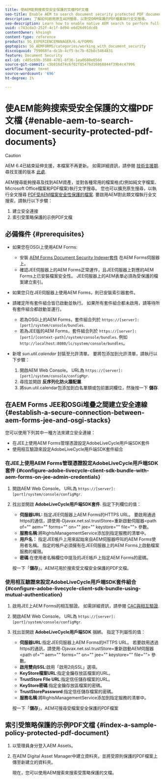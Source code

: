 ```yaml
---
title: 使AEM能夠搜索受安全保護的文檔PDF文檔
seo-title: Enable AEM to search document security protected PDF documents
description: 了解如何啟用原生AEM搜尋，以對受DRM保護的PDF檔案執行全文搜尋。
seo-description: Learn how to enable native AEM search to perform full-text search on DRM protected PDF documents.
uuid: c743cda3-252f-4c1f-8d94-e6d26d91dcd8
contentOwner: khsingh
content-type: reference
products: SG_EXPERIENCEMANAGER/6.4/FORMS
geptopics: SG_AEMFORMS/categories/working_with_document_security
discoiquuid: 759068fa-dc1b-4cf5-bc7b-62b8c5464831
feature: Document Security
exl-id: c405c69b-3588-4701-8f36-1ea0680e056d
source-git-commit: c5b816d74c6f02f85476d16868844f39b4c47996
workflow-type: tm+mt
source-wordcount: '696'
ht-degree: 1%

---
```


# 使AEM能夠搜索受安全保護的文檔PDF文檔 {#enable-aem-to-search-document-security-protected-pdf-documents}

>[!CAUTION]
>
>AEM 6.4已結束延伸支援，本檔案不再更新。 如需詳細資訊，請參閱 [技術支援期](https://helpx.adobe.com//tw/support/programs/eol-matrix.html). 尋找支援的版本 [此處](https://experienceleague.adobe.com/docs/).

AEM搜尋能夠搜尋及找到AEM資產，並對各種常用的檔案格式(例如純文字檔案、Microsoft Office檔案和PDF檔案)執行文字搜尋。 您也可以擴充原生搜尋，以執行全文搜尋 [PDF受AEM檔案安全性保護的檔案](/help/forms/using/admin-help/document-security.md). 要啟用AEM對此類文檔執行全文搜索，請執行以下步驟：

1. 建立安全連接
1. 索引受策略保護的示例PDF文檔

## 必備條件 {#prerequisites}

* 如果您在OSGi上使用AEM Forms:

   * 安裝 [AEM Forms Document Security Indexer套件](https://helpx.adobe.com/aem-forms/kb/aem-forms-releases.html) 在AEM Forms伺服器上。
   * 確認JEE伺服器上的AEM Forms正常運作，且JEE伺服器上對應的AEM Forms上已安裝檔案安全性。 JEE伺服器上的AEM表單必須為受保護的檔案建立索引。

* 如果您只在JEE伺服器上使用AEM Forms，則已安裝索引器套件。
* 請確定所有套件組合皆已啟動並執行。 如果所有套件組合都未啟用，請等待所有套件組合都啟動並運行。

   * 若為OSGi上的AEM Forms，套件組合列於 `https://[server]:[port]/system/console/bundles`.
   * 若為JEE版的AEM Forms，套件組合列於 `https://[server]:[port]/[context-path]/system/console/bundles`. 例如 `http://localhost:8080/lc/system/console/bundles`。

* 新增 *sun.util.calendar* 封裝至允許清單。 要將包添加到允許清單，請執行以下步驟：

   1. 開啟AEM Web Console。 URL為 `https://[server]:[port]/system/console/configMgr`.
   1. 尋找並開啟 **反序列化防火牆配置**.
   1. 將sun.util.calendar包添加到白名單類或包前置詞欄位，然後按一下 **儲存**.

## 在AEM Forms JEE和OSGi堆疊之間建立安全連線 {#establish-a-secure-connection-between-aem-forms-jee-and-osgi-stacks}

您可以使用下列其中一種方法來建立安全連線：

* 在JEE上使用AEM Forms管理憑證設定AdobeLiveCycle用戶端SDK套件
* 使用相互驗證來設定AdobeLiveCycle用戶端SDK套件組合

### 在JEE上使用AEM Forms管理憑證設定AdobeLiveCycle用戶端SDK套件 {#configure-adobe-livecycle-client-sdk-bundle-with-aem-forms-on-jee-admin-credentials}

1. 開啟AEM Web Console。 URL為 `https://[server]:[port]/system/console/configMgr`.
1. 找出並開啟 **AdobeLiveCycle用戶端SDK套件**. 指定下列欄位的值：

   * **伺服器URL:** 指定JEE伺服器上AEM Forms的HTTPS URL。 要啟用通過https的通信，請使用-Djavax.net.ssl.trustStore=重新啟動伺服器&lt;path of=&quot;&quot; aem=&quot;&quot; forms=&quot;&quot; on=&quot;&quot; jee=&quot;&quot; keystore=&quot;&quot; file=&quot;&quot;> 參數。
   * **服務名稱**:將RightsManagementService添加到指定服務的清單中。
   * **用戶名：** 指定JEE帳戶上用來起始來自AEM伺服器呼叫的AEM Forms使用者名稱。 指定的帳戶必須擁有在JEE伺服器上的AEM Forms上啟動檔案服務的權限。
   * **密碼**:在使用者名稱欄位中提及的JEE帳戶上指定AEM Forms的密碼。

   按一下「**儲存**」。AEM可用於搜索受文檔安全保護的PDF文檔。

### 使用相互驗證來設定AdobeLiveCycle用戶端SDK套件組合 {#configure-adobe-livecycle-client-sdk-bundle-using-mutual-authentication}

1. 啟用JEE上AEM Forms的相互驗證。 如需詳細資訊，請參閱 [CAC與相互驗證](https://helpx.adobe.com/livecycle/kb/cac-mutual-authentication.html).
1. 開啟AEM Web Console。 URL為 `https://[server]:[port]/system/console/configMgr`.
1. 找出並開啟 **AdobeLiveCycle用戶端SDK** 捆綁。 指定下列屬性的值：

   * **伺服器URL**:指定JEE伺服器上AEM Forms的HTTPS URL。 若要啟用透過https的通訊，請使用-Djavax.net.ssl.trustStore=重新啟動AEM伺服器&lt;path of=&quot;&quot; aem=&quot;&quot; forms=&quot;&quot; on=&quot;&quot; jee=&quot;&quot; keystore=&quot;&quot; file=&quot;&quot;> 參數。
   * **啟用雙向SSL**:啟用「啟用2向SSL」選項。
   * **KeyStore檔案URL**:指定金鑰存放區檔案的URL。
   * **TrustStore FIle URL**:指定信任儲存檔案的URL。
   * **KeyStore密碼**:指定金鑰存放區檔案的密碼。
   * **TrustStorePassword**:指定信任儲存檔案的密碼。
   * **服務名稱**:將RightsManagementService添加到指定服務的清單中。

   按一下「**儲存**」。AEM可搜尋受檔案安全保護的PDF檔案

## 索引受策略保護的示例PDF文檔 {#index-a-sample-policy-protected-pdf-document}

1. 以管理員身分登入AEM Assets。
1. 在AEM Digital Asset Manager中建立資料夾，並將受原則保護的PDF檔案上傳至新建立的資料夾。

   現在，您可以使用AEM搜索來搜索受策略保護的文檔。

